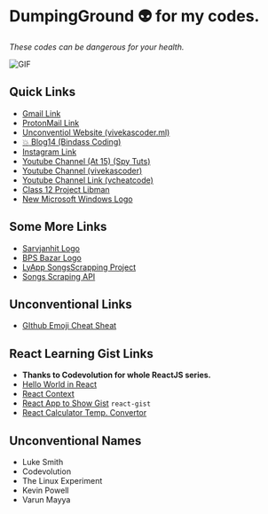 # DumpingGround :alien: for my codes.

*These codes can be dangerous for your health.*

![GIF](https://media1.tenor.com/images/505ddb5e0b0e8c3e96b66e1469ef47c1/tenor.gif?itemid=4903969)

## Quick Links
- [Gmail Link](mailto:vivekascoder@gmail.com)
- [ProtonMail Link](mailto:pbqre@protonmail.com)
- [Unconventiol Website (vivekascoder.ml)](http://vivekascoder.ml)
- [:boom: Blog14 (Bindass Coding)](bindasscoding.blogspot.com)
- [Instagram Link](http://instagram.com/vivekascoder)
- [Youtube Channel (At 15) (Spy Tuts)](https://www.youtube.com/channel/UCERqKYFFJvQs167OFdYM2FQ)
- [Youtube Channel (vivekascoder)](https://www.youtube.com/channel/UC1uPwKU2VB9d1COLsyT4_GA)
- [Youtube Channel Link (vcheatcode)](https://www.youtube.com/channel/UCfEyfqVOkiWlgI7dyqArsKA)
- [Class 12 Project Libman](https://drive.google.com/file/d/1a0bWDs_jbBBq0MLKkLghPZtEVBoC6TRu/view?usp=sharing)
- [New Microsoft Windows Logo](https://drive.google.com/file/d/1a0bWDs_jbBBq0MLKkLghPZtEVBoC6TRu/view?usp=sharing)

## Some More Links
- [Sarvjanhit Logo](http://sarvjanhit.org/)
- [BPS Bazar Logo](https://bpsbazar.com/)
- [LyApp SongsScrapping Project](https://github.com/vivekascoder/LyApp)
- [Songs Scraping API](sunosangeet.herokuapp.com/)

## Unconventional Links
- [GIthub Emoji Cheat Sheat](https://github.com/ikatyang/emoji-cheat-sheet/blob/master/README.md)

## React Learning  Gist Links
- **Thanks to Codevolution for whole ReactJS series.**
- [Hello World in React](https://gist.github.com/vivekascoder/1aaa57019c3eb868441a8bee5a318a7a)
- [React Context](https://gist.github.com/vivekascoder/92031f5a4e144ceac2cbbcd7551347e3)
- [React App to Show Gist](https://gist.github.com/vivekascoder/4e6d1170747a98f70343ad70f8582905) `react-gist`
- [React Calculator Temp. Convertor](https://gist.github.com/vivekascoder/8f14701b0b7cf55fb0bce9b9dd2e0be5)

## Unconventional Names
- Luke Smith
- Codevolution
- The Linux Experiment
- Kevin Powell
- Varun Mayya

